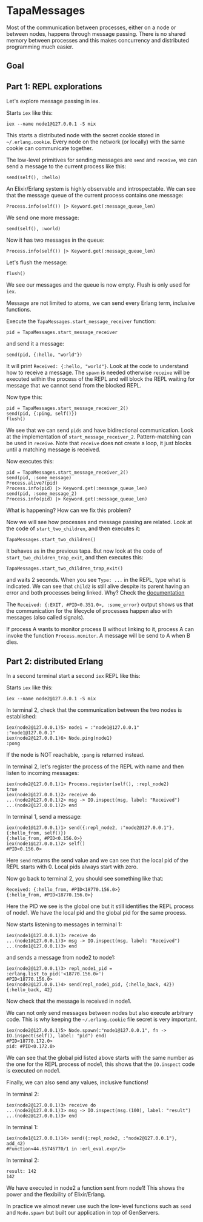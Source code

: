 # TapaMessages

Most of the communication between processes, either on a node or between nodes,
happens through message passing. There is no shared memory between processes and
this makes concurrency and distributed programming much easier.

## Goal

## Part 1: REPL explorations

Let's explore message passing in iex.

Starts `iex` like this:

```
iex --name node1@127.0.0.1 -S mix
```

This starts a distributed node with the secret cookie stored in `~/.erlang.cookie`.
Every node on the network (or locally) with the same cookie can communicate together.

The low-level primitives for sending messages are `send` and `receive`, we can send a message
to the current process like this:

```
send(self(), :hello)
```

An Elixir/Erlang system is highly observable and introspectable. We can see that the message queue
of the current process contains one message:

```
Process.info(self()) |> Keyword.get(:message_queue_len)
```

We send one more message:
```
send(self(), :world)
```

Now it has two messages in the queue:
```
Process.info(self()) |> Keyword.get(:message_queue_len)
```

Let's flush the message:

```
flush()
```

We see our messages and the queue is now empty. Flush is only used for `iex`.

Message are not limited to atoms, we can send every Erlang term, inclusive functions.

Execute the `TapaMessages.start_message_receiver` function:

```
pid = TapaMessages.start_message_receiver
```

and send it a message:

```
send(pid, {:hello, "world"})
```

It will print `Received: {:hello, "world"}`. Look at the code to understand how to receive a message.
The `spawn` is needed otherwise `receive` will be executed within the process of the REPL and will block
the REPL waiting for message that we cannot send from the blocked REPL.

Now type this:

```
pid = TapaMessages.start_message_receiver_2()
send(pid, {:ping, self()})
flush()
```

We see that we can send `pids` and have bidirectional communication. Look at the
implementation of `start_message_receiver_2`. Pattern-matching can be used in `receive`.
Note that `receive` does not create a loop, it just blocks until a matching message is received.

Now executes this:

```
pid = TapaMessages.start_message_receiver_2()
send(pid, :some_message)
Process.alive?(pid)
Process.info(pid) |> Keyword.get(:message_queue_len)
send(pid, :some_message_2)
Process.info(pid) |> Keyword.get(:message_queue_len)
```

What is happening? How can we fix this problem?

Now we will see how processes and message passing are related. Look at the code
of `start_two_children`, and then executes it:

```
TapaMessages.start_two_children()
```

It behaves as in the previous tapa. But now look at the code of
`start_two_children_trap_exit`, and then executes this:

```
TapaMessages.start_two_children_trap_exit()

```

and waits 2 seconds. When you see `Type: ...` in the REPL, type what is
indicated. We can see that `child2` is still alive despite its parent having an
error and both processes being linked. Why? Check the
[documentation](https://hexdocs.pm/elixir/1.14/Process.html#exit/2)

The `Received: {:EXIT, #PID<0.351.0>, :some_error}` output shows us that the
communication for the lifecycle of processes happen also with messages (also
called signals).

If process A wants to monitor process B without linking to it, process A can invoke the
function `Process.monitor`. A message will be send to A when B dies.

## Part 2: distributed Erlang

In a second terminal start a second `iex` REPL like this:

Starts `iex` like this:

```
iex --name node2@127.0.0.1 -S mix
```

In terminal 2, check that the communication between the two nodes is established:

```
iex(node2@127.0.0.1)5> node1 = :"node1@127.0.0.1"
:"node1@127.0.0.1"
iex(node2@127.0.0.1)6> Node.ping(node1)
:pong
```

If the node is NOT reachable, `:pang` is returned instead.

In terminal 2, let's register the process of the REPL with name and then listen
to incoming messages:

```
iex(node2@127.0.0.1)1> Process.register(self(), :repl_node2)
true
iex(node2@127.0.0.1)2> receive do
...(node2@127.0.0.1)2> msg -> IO.inspect(msg, label: "Received")
...(node2@127.0.0.1)2> end
```

In terminal 1, send a message:

```
iex(node1@127.0.0.1)1> send({:repl_node2, :"node2@127.0.0.1"}, {:hello_from, self()})
{:hello_from, #PID<0.156.0>}
iex(node1@127.0.0.1)2> self()
#PID<0.156.0>
```

Here `send` returns the send value and we can see that the local pid of the REPL
starts with 0. Local pids always start with zero.

Now go back to terminal 2, you should see something like that:

```
Received: {:hello_from, #PID<18770.156.0>}
{:hello_from, #PID<18770.156.0>}
```

Here the PID we see is the global one but it still identifies the REPL process
of node1. We have the local pid and the global pid for the same process.

Now starts listening to messages in terminal 1:

```
iex(node1@127.0.0.1)3> receive do
...(node1@127.0.0.1)3> msg -> IO.inspect(msg, label: "Received")
...(node1@127.0.0.1)3> end
```

and sends a message from node2 to node1:

```
iex(node2@127.0.0.1)3> repl_node1_pid = :erlang.list_to_pid('<18770.156.0>')
#PID<18770.156.0>
iex(node2@127.0.0.1)4> send(repl_node1_pid, {:hello_back, 42})
{:hello_back, 42}
```

Now check that the message is received in node1.

We can not only send messages between nodes but also execute arbitrary code.
This is why keeping the `~/.erlang.cookie` file secret is very important.

```
iex(node2@127.0.0.1)5> Node.spawn(:"node1@127.0.0.1", fn -> IO.inspect(self(), label: "pid") end)
#PID<18770.172.0>
pid: #PID<0.172.0>
```

We can see that the global pid listed above starts with the same number as the
one for the REPL process of node1, this shows that the `IO.inspect` code is
executed on node1.

Finally, we can also send any values, inclusive functions!

In terminal 2:

```
iex(node2@127.0.0.1)3> receive do
...(node2@127.0.0.1)3> msg -> IO.inspect(msg.(100), label: "result")
...(node2@127.0.0.1)3> end
```

In terminal 1:

```
iex(node1@127.0.0.1)14> send({:repl_node2, :"node2@127.0.0.1"}, add_42)
#Function<44.65746770/1 in :erl_eval.expr/5>
```

In terminal 2:

```
result: 142
142
```

We have executed in node2 a function sent from node1! This shows the power and
the flexibility of Elixir/Erlang.

In practice we almost never use such the low-level functions such as `send` and
`Node.spawn` but built our application in top of GenServers.
